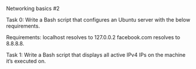 Networking basics #2

Task 0:
Write a Bash script that configures an Ubuntu server with the below requirements.

Requirements:
localhost resolves to 127.0.0.2
facebook.com resolves to 8.8.8.8.

Task 1:
Write a Bash script that displays all active IPv4 IPs on the machine it’s executed on.
